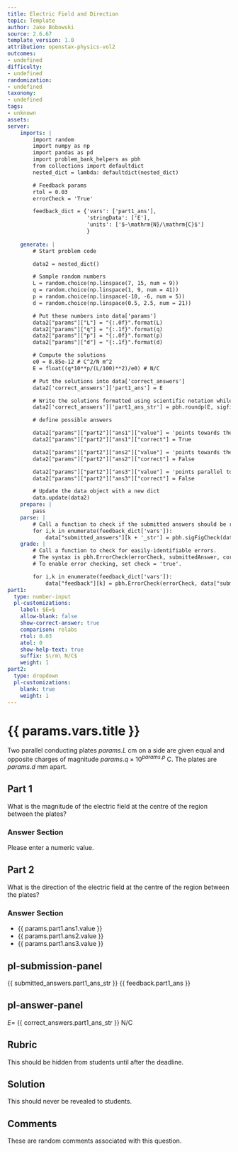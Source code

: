 ```yaml
---
title: Electric Field and Direction
topic: Template
author: Jake Bobowski
source: 2.6.67
template_version: 1.0
attribution: openstax-physics-vol2
outcomes:
- undefined
difficulty:
- undefined
randomization:
- undefined
taxonomy:
- undefined
tags:
- unknown
assets:
server:
    imports: |
        import random
        import numpy as np
        import pandas as pd
        import problem_bank_helpers as pbh
        from collections import defaultdict
        nested_dict = lambda: defaultdict(nested_dict)

        # Feedback params
        rtol = 0.03
        errorCheck = 'True'

        feedback_dict = {'vars': ['part1_ans'],
                         'stringData': ['E'],
                         'units': ['$~\mathrm{N}/\mathrm{C}$']
                         }
        
    generate: |
        # Start problem code

        data2 = nested_dict()

        # Sample random numbers
        L = random.choice(np.linspace(7, 15, num = 9))
        q = random.choice(np.linspace(1, 9, num = 41))
        p = random.choice(np.linspace(-10, -6, num = 5))
        d = random.choice(np.linspace(0.5, 2.5, num = 21))

        # Put these numbers into data['params']
        data2["params"]["L"] = "{:.0f}".format(L)
        data2["params"]["q"] = "{:.1f}".format(q)
        data2["params"]["p"] = "{:.0f}".format(p)
        data2["params"]["d"] = "{:.1f}".format(d)

        # Compute the solutions
        e0 = 8.85e-12 # C^2/N m^2
        E = float((q*10**p/(L/100)**2)/e0) # N/C

        # Put the solutions into data['correct_answers']
        data2['correct_answers']['part1_ans'] = E

        # Write the solutions formatted using scientific notation while keeping 3 sig figs.
        data2['correct_answers']['part1_ans_str'] = pbh.roundp(E, sigfigs=3, format = 'sci')

        # define possible answers

        data2["params"]["part2"]["ans1"]["value"] = 'points towards the negative plate'
        data2["params"]["part2"]["ans1"]["correct"] = True

        data2["params"]["part2"]["ans2"]["value"] = 'points towards the positive plate'
        data2["params"]["part2"]["ans2"]["correct"] = False

        data2["params"]["part2"]["ans3"]["value"] = 'points parallel to the plates'
        data2["params"]["part2"]["ans3"]["correct"] = False

        # Update the data object with a new dict
        data.update(data2)
    prepare: |
        pass
    parse: |
        # Call a function to check if the submitted answers should be re-expressed using scientific notation.
        for i,k in enumerate(feedback_dict['vars']):
            data["submitted_answers"][k + '_str'] = pbh.sigFigCheck(data["submitted_answers"][k], feedback_dict['stringData'][i], feedback_dict['units'][i])
    grade: |
        # Call a function to check for easily-identifiable errors.
        # The syntax is pbh.ErrorCheck(errorCheck, submittedAnswer, correctAnswer, LaTeXsyntax, relativeTolerance)
        # To enable error checking, set check = 'true'.

        for i,k in enumerate(feedback_dict['vars']):
            data["feedback"][k] = pbh.ErrorCheck(errorCheck, data["submitted_answers"][k], data["correct_answers"][k], feedback_dict['stringData'][i], rtol)
part1:
  type: number-input
  pl-customizations:
    label: $E=$
    allow-blank: false
    show-correct-answer: true
    comparison: relabs
    rtol: 0.03
    atol: 0
    show-help-text: true
    suffix: $\rm\ N/C$
    weight: 1
part2:
  type: dropdown  
  pl-customizations:
    blank: true
    weight: 1
---
```

# {{ params.vars.title }}

Two parallel conducting plates ${{params.L}}\textrm{ cm}$ on a side are given equal and opposite charges of magnitude ${{params.q}}\times 10^{ {{params.p}} }\textrm{ C}$.
The plates are ${{params.d}} \textrm{ mm}$ apart.

## Part 1

What is the magnitude of the electric field at the centre of the region between the plates?

### Answer Section

Please enter a numeric value.

## Part 2

What is the direction of the electric field at the centre of the region between the plates?

### Answer Section

- {{ params.part1.ans1.value }}
- {{ params.part1.ans2.value }}
- {{ params.part1.ans3.value }}

## pl-submission-panel

{{ submitted_answers.part1_ans_str }}
{{ feedback.part1_ans }}

## pl-answer-panel

$E=$ {{ correct_answers.part1_ans_str }} $\mathrm{N}/\mathrm{C}$

## Rubric

This should be hidden from students until after the deadline.

## Solution

This should never be revealed to students.

## Comments

These are random comments associated with this question.